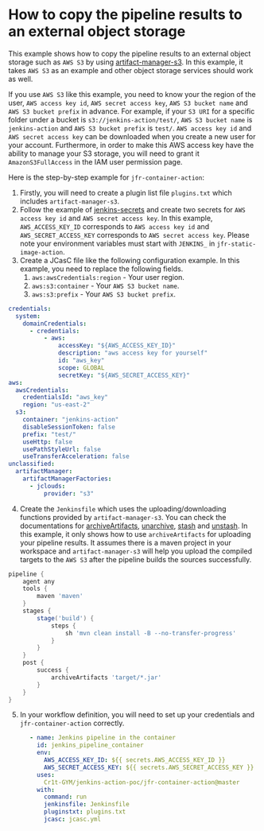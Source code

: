 # How to copy the pipeline results to an external object storage

This example shows how to copy the pipeline results to an external object storage such as `AWS S3` by using
[artifact-manager-s3](https://plugins.jenkins.io/artifact-manager-s3/). In this example, it takes `AWS S3` as an example
and other object storage services should work as well.

If you use `AWS S3` like this example, you need to know your the region of the user, `AWS access key id`, `AWS secret access key`, 
`AWS S3 bucket name` and `AWS S3 bucket prefix` in advance. For example, if your `S3 URI` for a specific folder under a 
bucket is `s3://jenkins-action/test/`, `AWS S3 bucket name` is `jenkins-action` and `AWS S3 bucket prefix` is `test/`.
`AWS access key id` and `AWS secret access key` can be downloaded when you create a new user for your account.
Furthermore, in order to make this AWS access key have the ability to manage your S3 storage,
you will need to grant it `AmazonS3FullAccess` in the IAM user permission page.

Here is the step-by-step example for `jfr-container-action`:
1. Firstly, you will need to create a plugin list file `plugins.txt` which includes `artifact-manager-s3`.
2. Follow the example of [jenkins-secrets](../jenkins-secrets) and create two secrets for `AWS access key id` and `AWS secret access key`.
In this example, `AWS_ACCESS_KEY_ID` corresponds to `AWS access key id` and `AWS_SECRET_ACCESS_KEY` corresponds to `AWS secret access key`.
Please note your environment variables must start with `JENKINS_` in `jfr-static-image-action`.
3. Create a JCasC file like the following configuration example. In this example, you need to replace the following fields.
    1. `aws:awsCredentials:region` - Your user region.
    2. `aws:s3:container` - Your `AWS S3 bucket name`.
    3. `aws:s3:prefix` - Your `AWS S3 bucket prefix`.
```yaml
credentials:
  system:
    domainCredentials:
      - credentials:
          - aws:
              accessKey: "${AWS_ACCESS_KEY_ID}"
              description: "aws access key for yourself"
              id: "aws_key"
              scope: GLOBAL
              secretKey: "${AWS_SECRET_ACCESS_KEY}"
aws:
  awsCredentials:
    credentialsId: "aws_key"
    region: "us-east-2"
  s3:
    container: "jenkins-action"
    disableSessionToken: false
    prefix: "test/"
    useHttp: false
    usePathStyleUrl: false
    useTransferAcceleration: false
unclassified:
  artifactManager:
    artifactManagerFactories:
      - jclouds:
          provider: "s3"
```
4. Create the `Jenkinsfile` which uses the uploading/downloading functions provided by `artifact-manager-s3`.
You can check the documentations for [archiveArtifacts](https://www.jenkins.io/doc/pipeline/steps/core/#archiveartifacts-archive-the-artifacts),
[unarchive](https://www.jenkins.io/doc/pipeline/steps/workflow-basic-steps/#unarchive-copy-archived-artifacts-into-the-workspace),
[stash](https://www.jenkins.io/doc/pipeline/steps/workflow-basic-steps/#stash-stash-some-files-to-be-used-later-in-the-build) and 
[unstash](https://www.jenkins.io/doc/pipeline/steps/workflow-basic-steps/#unstash-restore-files-previously-stashed).
In this example, it only shows how to use `archiveArtifacts` for uploading your pipeline results.
It assumes there is a maven project in your workspace and `artifact-manager-s3` will help you upload the compiled targets to the `AWS S3` after
the pipeline builds the sources successfully.
```groovy
pipeline {
    agent any
    tools {
        maven 'maven'
    }
    stages {
        stage('build') {
            steps {
                sh 'mvn clean install -B --no-transfer-progress'
            }
        }
    }
    post {
        success {
            archiveArtifacts 'target/*.jar'
        }
    }
}
```
5. In your workflow definition, you will need to set up your credentials and `jfr-container-action` correctly.
```yaml
      - name: Jenkins pipeline in the container
        id: jenkins_pipeline_container
        env:
          AWS_ACCESS_KEY_ID: ${{ secrets.AWS_ACCESS_KEY_ID }}
          AWS_SECRET_ACCESS_KEY: ${{ secrets.AWS_SECRET_ACCESS_KEY }}
        uses:
          Cr1t-GYM/jenkins-action-poc/jfr-container-action@master
        with:
          command: run
          jenkinsfile: Jenkinsfile
          pluginstxt: plugins.txt
          jcasc: jcasc.yml
```
